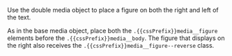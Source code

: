 Use the double media object to place a figure on both the right and left of the text.

As in the base media object, place both the `.{{cssPrefix}}media__figure` elements before the `.{{cssPrefix}}media__body`. The figure that displays on the right also receives the `.{{cssPrefix}}media__figure--reverse` class.
